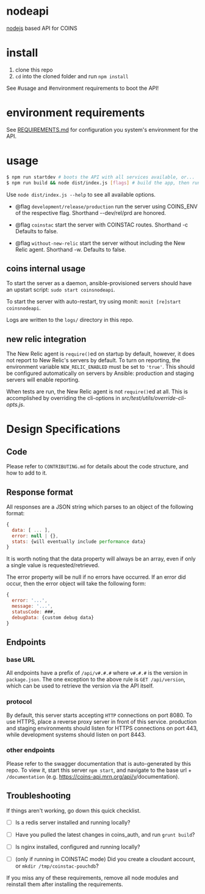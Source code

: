 # nodeapi
[nodejs](https://nodejs.org/) based API for COINS

# install

1. clone this repo
2. `cd` into the cloned folder and run `npm install`

See #usage and #environment requirements to boot the API!

# environment requirements
See [REQUIREMENTS.md](REQUIREMENTS.md) for configuration you system's environment for the API.

# usage

```bash
$ npm run startdev # boots the API with all services available, or...
$ npm run build && node dist/index.js [flags] # build the app, then run the built copy (less CPU), or...
```

Use `node dist/index.js --help` to see all available options.
- @flag `development/release/production` run the server using COINS_ENV of the respective flag. Shorthand --dev/rel/prd are honored.

- @flag `coinstac` start the server with COINSTAC routes. Shorthand -c Defaults to false.

- @flag `without-new-relic` start the server without including the New Relic agent. Shorthand -w. Defaults to false.

## coins internal usage
To start the server as a daemon, ansible-provisioned servers should have an upstart script: `sudo start coinsnodeapi`.

To start the server with auto-restart, try using monit: `monit [re]start coinsnodeapi`.


Logs are written to the `logs/` directory in this repo.

## new relic integration
The New Relic agent is `require()`ed on startup by default, however, it does not
report to New Relic's servers by default. To turn on reporting, the environment
variable `NEW_RELIC_ENABLED` must be set to `'true'`. This should be configured
automatically on servers by Ansible: production and staging servers will enable
reporting.

When tests are run, the New Relic agent is not `require()`ed at all. This is
accomplished by overriding the cli-options in
_src/test/utils/override-cli-opts.js_.

# Design Specifications

## Code
Please refer to `CONTRIBUTING.md` for details about the code structure, and how
to add to it.

## Response format
All responses are a JSON string which parses to an object of the following format:
```js
{
  data: [ ... ],
  error: null | {},
  stats: {will eventually include performance data}
}
```
It is worth noting that the data property will always be an array, even if only a single value is requested/retrieved.

The error property will be null if no errors have occurred.
If an error did occur, then the error object will take the following form:
```js
{
  error: '...',
  message: '...',
  statusCode: ###,
  debugData: {custom debug data}
}
```

## Endpoints

### base URL
All endpoints have a prefix of `/api/v#.#.#` where `v#.#.#` is the version in
`package.json`.
The one exception to the above rule is `GET /api/version`, which can be used to
retrieve the version via the API itself.

### protocol
By default, this server starts accepting `HTTP` connections on port 8080.
To use HTTPS, place a reverse proxy server in front of this service. production
and staging environments should listen for HTTPS connections on port 443, while
development systems should listen on port 8443.

### other endpoints
Please refer to the swagger documentation that is auto-generated by this repo.
To view it, start this server `npm start`, and navigate to the base url +
`/documentation` (e.g. https://coins-api.mrn.org/api/v<version>/documentation).

## Troubleshooting

If things aren't working, go down this quick checklist.

- [ ] Is a redis server installed and running locally?

- [ ] Have you pulled the latest changes in coins_auth, and run `grunt build`?

- [ ] Is nginx installed, configured and running locally?

- [ ] (only if running in COINSTAC mode) Did you create a cloudant account, or `mkdir /tmp/coinstac-pouchdb`?

If you miss any of these requirements, remove all node modules and reinstall them
after installing the requirements.
